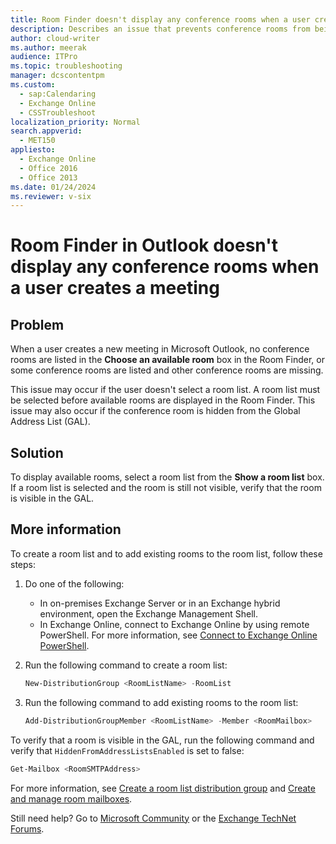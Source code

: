 ```yaml
---
title: Room Finder doesn't display any conference rooms when a user creates a meeting
description: Describes an issue that prevents conference rooms from being listed in Room Finder when users create a meeting in Outlook. Provides a resolution.
author: cloud-writer
ms.author: meerak
audience: ITPro
ms.topic: troubleshooting
manager: dcscontentpm
ms.custom: 
  - sap:Calendaring
  - Exchange Online
  - CSSTroubleshoot
localization_priority: Normal
search.appverid: 
  - MET150
appliesto: 
  - Exchange Online
  - Office 2016
  - Office 2013
ms.date: 01/24/2024
ms.reviewer: v-six
---
```

# Room Finder in Outlook doesn't display any conference rooms when a user creates a meeting

## Problem

When a user creates a new meeting in Microsoft Outlook, no conference rooms are listed in the **Choose an available room** box in the Room Finder, or some conference rooms are listed and other conference rooms are missing.

This issue may occur if the user doesn't select a room list. A room list must be selected before available rooms are displayed in the Room Finder. This issue may also occur if the conference room is hidden from the Global Address List (GAL).

## Solution

To display available rooms, select a room list from the **Show a room list** box. If a room list is selected and the room is still not visible, verify that the room is visible in the GAL.

## More information

To create a room list and to add existing rooms to the room list, follow these steps:

1. Do one of the following:  
   - In on-premises Exchange Server or in an Exchange hybrid environment, open the Exchange Management Shell.
   - In Exchange Online, connect to Exchange Online by using remote PowerShell. For more information, see [Connect to Exchange Online PowerShell](/powershell/exchange/connect-to-exchange-online-powershell).

1. Run the following command to create a room list:

    ```powershell
    New-DistributionGroup <RoomListName> -RoomList
    ```

1. Run the following command to add existing rooms to the room list:

    ```powershell
    Add-DistributionGroupMember <RoomListName> -Member <RoomMailbox>
    ```

To verify that a room is visible in the GAL, run the following command and verify that `HiddenFromAddressListsEnabled` is set to false:

```powershell
Get-Mailbox <RoomSMTPAddress>
```

For more information, see [Create a room list distribution group](/previous-versions/office/exchange-server-2010/ee633471(v=exchg.141)) and [Create and manage room mailboxes](/Exchange/recipients/room-mailboxes).

Still need help? Go to [Microsoft Community](https://answers.microsoft.com/) or the [Exchange TechNet Forums](/answers/topics/office-exchange-server-itpro.html).
